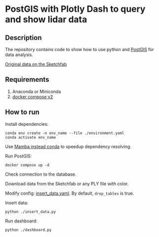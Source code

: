 # PostGIS with Plotly Dash to query and show lidar data

## Description

The repository contains code to show how to use python and [PostGIS](https://postgis.net/) for data analysis.

[Original data on the Sketchfab](https://skfb.ly/6QUwN)

## Requirements

1. Anaconda or Miniconda
3. [docker compose v2](https://github.com/docker/compose)

## How to run

Install dependencies:
```
conda env create -n env_name --file ./environment.yaml
conda activate env_name
```

Use [Mamba instead conda](https://github.com/mamba-org/mamba) to speedup dependency resolving.

Run PostGIS:
```
docker compose up -d
```

Check connection to the database.

Download data from the Sketchfab or any PLY file with color.

Modify config: [insert_data.yaml](configs/insert_data.yaml). By default, `drop_tables` is true.

Insert data:
```
python ./insert_data.py
```

Run dashboard:
```
python ./dashboard.py
```
